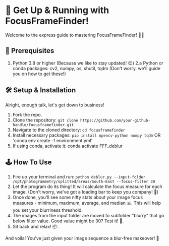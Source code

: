 # 🚀 Get Up & Running with FocusFrameFinder!

Welcome to the express guide to mastering FocusFrameFinder! 🧭✨



## 🧰 Prerequisites

1. Python 3.8 or higher (Because we like to stay updated! 😉)
2.a Python or conda packages: cv2, numpy, os, shutil, tqdm (Don't worry, we'll guide you on how to get these!) 



## 🛠 Setup & Installation

Alright, enough talk, let's get down to business!

1. Fork the repo.
2. Clone the repository: `git clone https://github.com/your-github-handle/focusframefinder.git`
3. Navigate to the cloned directory: `cd focusframefinder`
4. Install necessary packages: `pip install opencv-python numpy tqdm` OR 'conda env create -f environment.yml'
5. If using conda, activate it: conda activate FFF_deblur



## 🕹 How To Use

1. Fire up your terminal and run: `python deblur.py --input-folder /opt/photogrammetry/splitted/areas/South-East --focus-filter 30`
2. Let the program do its thing! It will calculate the focus measure for each image. (Don't worry, we've got a loading bar to keep you company! 🥳)
3. Once done, you'll see some nifty stats about your image focus measures - minimum, maximum, average, and median 📊. This will help you set your blurriness threshold.
4. The images from the input folder are moved to subfolder "blurry" that go below filter value. Good value might be 30? Test it! 🎯.
6. Sit back and relax! 📦.

And voila! You've just given your image sequence a blur-free makeover! 🎉
